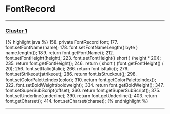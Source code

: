 # FontRecord

***

### [Cluster 1](./1)
{% highlight java %}
158. private FontRecord         font;
177.     font.setFontName(name);
178.     font.setFontNameLength(( byte ) name.length());
189.     return font.getFontName();
212.     font.setFontHeight(height);
223.     font.setFontHeight(( short ) (height * 20));
235.     return font.getFontHeight();
246.     return ( short ) (font.getFontHeight() / 20);
256.     font.setItalic(italic);
266.     return font.isItalic();
276.     font.setStrikeout(strikeout);
286.     return font.isStruckout();
298.     font.setColorPaletteIndex(color);
310.     return font.getColorPaletteIndex();
322.     font.setBoldWeight(boldweight);
334.     return font.getBoldWeight();
347.     font.setSuperSubScript(offset);
360.     return font.getSuperSubScript();
375.     font.setUnderline(underline);
390.     return font.getUnderline();
403.     return font.getCharset();
414.     font.setCharset(charset);
{% endhighlight %}

***

